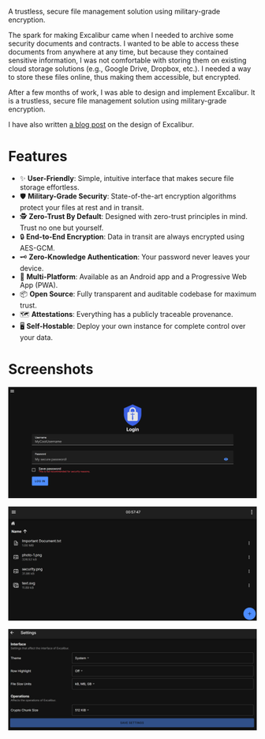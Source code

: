 A trustless, secure file management solution using military-grade encryption.

The spark for making Excalibur came when I needed to archive some security documents and contracts. I wanted to be able to access these documents from anywhere at any time, but because they contained sensitive information, I was not comfortable with storing them on existing cloud storage solutions (e.g., Google Drive, Dropbox, etc.). I needed a way to store these files online, thus making them accessible, but encrypted.

After a few months of work, I was able to design and implement Excalibur. It is a trustless, secure file management solution using military-grade encryption.

I have also written [a blog post](/blog/2025-10-04/designing-a-zero-trust-secure-file-manager) on the design of Excalibur.

# Features

- ✨ **User-Friendly**: Simple, intuitive interface that makes secure file storage effortless.
- 🛡️ **Military-Grade Security**: State-of-the-art encryption algorithms protect your files at rest and in transit.
- 🕵️ **Zero-Trust By Default**: Designed with zero-trust principles in mind. Trust no one but yourself.
- 🔒 **End-to-End Encryption**: Data in transit are always encrypted using AES-GCM.
- 🗝️ **Zero-Knowledge Authentication**: Your password never leaves your device.
- 📱 **Multi-Platform**: Available as an Android app and a Progressive Web App (PWA).
- 📦 **Open Source**: Fully transparent and auditable codebase for maximum trust.
- 🗺️ **Attestations**: Everything has a publicly traceable provenance.
- 🖥️ **Self-Hostable**: Deploy your own instance for complete control over your data.

# Screenshots

![Login](https://raw.githubusercontent.com/PhotonicGluon/Excalibur/refs/heads/main/screenshots/login.png)

![Explorer](https://raw.githubusercontent.com/PhotonicGluon/Excalibur/refs/heads/main/screenshots/explorer.png)

![Settings](https://raw.githubusercontent.com/PhotonicGluon/Excalibur/refs/heads/main/screenshots/settings.png)
